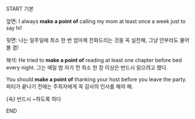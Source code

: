 START
기본

앞면:
I always **make a point of** calling my mom at least once a week just to say hi!


뒷면:
나는 일주일에 최소 한 번 엄마께 전화드리는 것을 꼭 실천해, 그냥 안부라도 물어볼 겸!


해석:
He tried to **make a point of** reading at least one chapter before bed every night.
그는 매일 밤 자기 전 최소 한 장 이상은 반드시 읽으려고 했다.

You should **make a point of** thanking your host before you leave the party.
파티가 끝나기 전에는 주최자에게 꼭 감사의 인사를 해야 해.

{숙} 반드시 ~하도록 하다
<!--ID: 1742801618327-->
END
